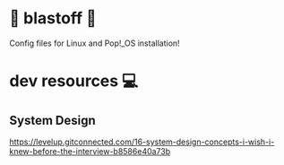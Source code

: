 # 🚀 blastoff 🚀
Config files for Linux and Pop!_OS installation!

# dev resources 💻
## System Design
https://levelup.gitconnected.com/16-system-design-concepts-i-wish-i-knew-before-the-interview-b8586e40a73b